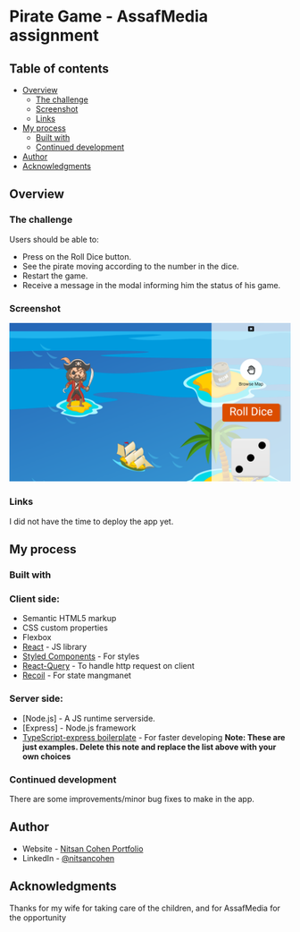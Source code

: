# Pirate Game - AssafMedia assignment

## Table of contents

- [Overview](#overview)
  - [The challenge](#the-challenge)
  - [Screenshot](#screenshot)
  - [Links](#links)
- [My process](#my-process)
  - [Built with](#built-with)
  - [Continued development](#continued-development)
- [Author](#author)
- [Acknowledgments](#acknowledgments)

## Overview

### The challenge

Users should be able to:

- Press on the Roll Dice button.
- See the pirate moving according to the number in the dice.
- Restart the game.
- Receive a message in the modal informing him the status of his game.

### Screenshot

![](./screenshot.png)

### Links

I did not have the time to deploy the app yet.

## My process

### Built with

### Client side:

- Semantic HTML5 markup
- CSS custom properties
- Flexbox
- [React](https://reactjs.org/) - JS library
- [Styled Components](https://styled-components.com/) - For styles
- [React-Query](https://github.com/tannerlinsley/react-query) - To handle http request on client
- [Recoil](https://recoiljs.org/) - For state mangmanet

### Server side:

- [Node.js] - A JS runtime serverside.
- [Express] - Node.js framework
- [TypeScript-express boilerplate](https://www.npmjs.com/package/typescript-express-starter) - For faster developing
  **Note: These are just examples. Delete this note and replace the list above with your own choices**

### Continued development

There are some improvements/minor bug fixes to make in the app.

## Author

- Website - [Nitsan Cohen Portfolio](https://nitsan-portfolio.netlify.app/)
- LinkedIn - [@nitsancohen](https://www.linkedin.com/in/nitsan-cohen/)

## Acknowledgments

Thanks for my wife for taking care of the children, and for AssafMedia for the opportunity

